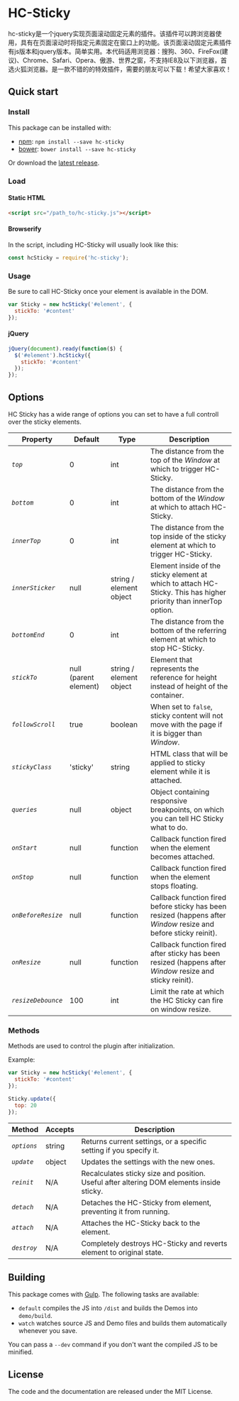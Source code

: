 HC-Sticky
=========

hc-sticky是一个jquery实现页面滚动固定元素的插件。该插件可以跨浏览器使用，具有在页面滚动时将指定元素固定在窗口上的功能。该页面滚动固定元素插件有js版本和jquery版本。简单实用。本代码适用浏览器：搜狗、360、FireFox(建议)、Chrome、Safari、Opera、傲游、世界之窗，不支持IE8及以下浏览器，首选火狐浏览器。是一款不错的的特效插件，需要的朋友可以下载！希望大家喜欢！


## Quick start

### Install

This package can be installed with:

- [npm](https://www.npmjs.com/package/hc-sticky): `npm install --save hc-sticky`
- [bower](http://bower.io/search/?q=hc-sticky): `bower install --save hc-sticky`

Or download the [latest release](https://github.com/somewebmedia/hc-sticky/releases).


### Load

#### Static HTML

```html
<script src="/path_to/hc-sticky.js"></script>
```

#### Browserify

In the script, including HC-Sticky will usually look like this:

```js
const hcSticky = require('hc-sticky');
```


### Usage

Be sure to call HC-Sticky once your element is available in the DOM.

```js
var Sticky = new hcSticky('#element', {
  stickTo: '#content'
});
```

#### jQuery

```js
jQuery(document).ready(function($) {
  $('#element').hcSticky({
    stickTo: '#content'
  });
});
```


## Options

HC Sticky has a wide range of options you can set to have a full controll over the sticky elements.

| Property | Default | Type | Description |
|-----------|---------|-------|-------------|
| *`top`* | 0 | int | The distance from the top of the *Window* at which to trigger HC-Sticky. |
| *`bottom`* | 0 | int | The distance from the bottom of the *Window* at which to attach HC-Sticky. |
| *`innerTop`* | 0 | int | The distance from the top inside of the sticky element at which to trigger HC-Sticky. |
| *`innerSticker`* | null | string / element object | Element inside of the sticky element at which to attach HC-Sticky. This has higher priority than innerTop option. |
| *`bottomEnd`* | 0 | int | The distance from the bottom of the referring element at which to stop HC-Sticky. |
| *`stickTo`* | null (parent element) | string / element object | Element that represents the reference for height instead of height of the container. |
| *`followScroll`* | true | boolean | When set to `false`, sticky content will not move with the page if it is bigger than *Window*. |
| *`stickyClass`* | 'sticky' | string | HTML class that will be applied to sticky element while it is attached. |
| *`queries`* | null | object | Object containing responsive breakpoints, on which you can tell HC Sticky what to do. |
| *`onStart`* | null | function | Callback function fired when the element becomes attached. |
| *`onStop`* | null | function | Callback function fired when the element stops floating. |
| *`onBeforeResize`* | null | function | Callback function fired before sticky has been resized (happens after *Window* resize and before sticky reinit). |
| *`onResize`* | null | function | Callback function fired after sticky has been resized (happens after *Window* resize and sticky reinit). |
| *`resizeDebounce`* | 100 | int | Limit the rate at which the HC Sticky can fire on window resize. |


### Methods

Methods are used to control the plugin after initialization.

Example:

```js
var Sticky = new hcSticky('#element', {
  stickTo: '#content'
});

Sticky.update({
  top: 20
});
```

| Method | Accepts | Description |
|---------|---------|--------------|
| *`options`* | string | Returns current settings, or a specific setting if you specify it. |
| *`update`* | object | Updates the settings with the new ones. |
| *`reinit`* | N/A | Recalculates sticky size and position. Useful after altering DOM elements inside sticky. |
| *`detach`* | N/A | Detaches the HC-Sticky from element, preventing it from running. |
| *`attach`* | N/A | Attaches the HC-Sticky back to the element. |
| *`destroy`* | N/A | Completely destroys HC-Sticky and reverts element to original state. |


## Building

This package comes with [Gulp](https://gulpjs.com/). The following tasks are available:

  * `default` compiles the JS into `/dist` and builds the Demos into `demo/build`.
  * `watch` watches source JS and Demo files and builds them automatically whenever you save.

You can pass a `--dev` command if you don't want the compiled JS to be minified.


## License

The code and the documentation are released under the MIT License.
